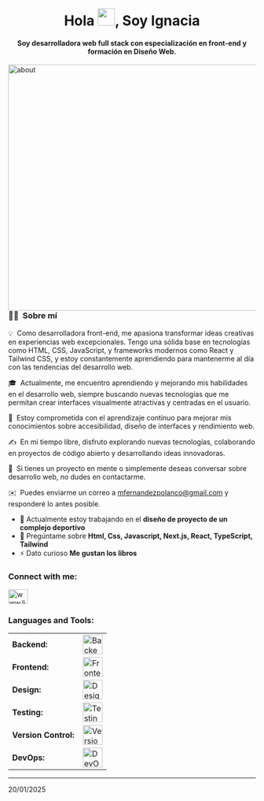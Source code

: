 <div align="center">
<h1 align="center">Hola <img width="35" src="https://i.pinimg.com/originals/57/13/28/57132856a26238a8de821dbec2eaa642.gif">, Soy Ignacia</h1>
<h4 align="center">Soy desarrolladora web full stack con especialización en front-end y formación en Diseño Web.</h4>
</div>

<img alt="about" src="https://img.freepik.com/premium-photo/anime-girl-coding-night-with-city-view_1282444-140690.jpg" width='1200' height='500' align="left"/>



### 👩‍💻 &nbsp;Sobre mí

💡 &nbsp;Como desarrolladora front-end, me apasiona transformar ideas creativas en experiencias web excepcionales. Tengo una sólida base en tecnologías como HTML, CSS, JavaScript, y frameworks modernos como React y Tailwind CSS, y estoy constantemente aprendiendo para mantenerme al día con las tendencias del desarrollo web.  

🎓 &nbsp;Actualmente, me encuentro aprendiendo y mejorando mis habilidades en el desarrollo web, siempre buscando nuevas tecnologías que me permitan crear interfaces visualmente atractivas y centradas en el usuario.  

🌱 &nbsp;Estoy comprometida con el aprendizaje continuo para mejorar mis conocimientos sobre accesibilidad, diseño de interfaces y rendimiento web.  

✍️ &nbsp;En mi tiempo libre, disfruto explorando nuevas tecnologías, colaborando en proyectos de código abierto y desarrollando ideas innovadoras.  

💬 &nbsp;Si tienes un proyecto en mente o simplemente deseas conversar sobre desarrollo web, no dudes en contactarme.  

✉️ &nbsp;Puedes enviarme un correo a mfernandezpolanco@gmail.com y responderé lo antes posible.  

- 🔭 Actualmente estoy trabajando en el **diseño de proyecto de un complejo deportivo**
- 💬 Pregúntame sobre **Html, Css, Javascript, Next.js, React, TypeScript, Tailwind**
- ⚡ Dato curioso **Me gustan los libros**

<h3 align="left">Connect with me:</h3>
<p align="left">
<a href="https://www.linkedin.com/in/maria-ignacia-fernández-a65a90252" target="blank">
    <img align="center" src="https://raw.githubusercontent.com/rahuldkjain/github-profile-readme-generator/master/src/images/icons/Social/linked-in-alt.svg" alt="www.linkedin.com/in/maria-ignacia-fernández-a65a90252" height="30" width="40" />
</a>
</p>

<h3 align="left">Languages and Tools:</h3>
<table>
    <tr>
        <td style="font-weight: bold; padding-right: 10px; vertical-align: center;">Backend:</td>
        <td>
            <img height="40" src="https://skillicons.dev/icons?i=nodejs,express,fastapi,mongodb,postgresql" alt="Backend tools"/>
        </td>
    </tr>
    <tr>
        <td style="font-weight: bold; padding-right: 10px; vertical-align: center;">Frontend:</td>
        <td>
            <img height="40" src="https://skillicons.dev/icons?i=html,css,js,ts,react,nextjs,tailwind,bootstrap" alt="Frontend tools"/>
        </td>
    </tr>
    <tr>
        <td style="font-weight: bold; padding-right: 10px; vertical-align: center;">Design:</td>
        <td>
            <img height="40" src="https://skillicons.dev/icons?i=figma,photoshop,xd" alt="Design tools"/>
        </td>
    </tr>
    <tr>
        <td style="font-weight: bold; padding-right: 10px; vertical-align: center;">Testing:</td>
        <td>
            <img height="40" src="https://skillicons.dev/icons?i=jest,selenium" alt="Testing tools"/>
        </td>
    </tr>
    <tr>
        <td style="font-weight: bold; padding-right: 10px; vertical-align: center;">Version Control:</td>
        <td>
            <img height="40" src="https://skillicons.dev/icons?i=git,github,gitlab" alt="Version control tools"/>
        </td>
    </tr>
    <tr>
        <td style="font-weight: bold; padding-right: 10px; vertical-align: center;">DevOps:</td>
        <td>
            <img height="40" src="https://skillicons.dev/icons?i=docker,nginx" alt="DevOps tools"/>
        </td>
    </tr>
</table>

------
20/01/2025

